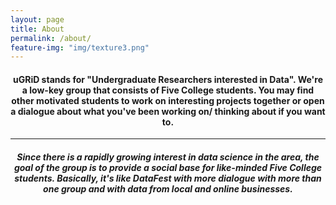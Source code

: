 ```yaml
---
layout: page
title: About
permalink: /about/
feature-img: "img/texture3.png"
---
```



<center><h4>
uGRiD stands for "Undergraduate Researchers interested in Data". We're a low-key group that consists of Five College students. You may find other motivated students to work on interesting projects together or open a dialogue about what you've been working on/ thinking about if you want to.
</h4></center>

---
  
<center><h4><i>
Since there is a rapidly growing interest in data science in the area, the goal of the group is to provide a social base for like-minded Five College students. Basically, it's like DataFest with more dialogue with more than one group and with data from local and online businesses.
</i></h4></center>


